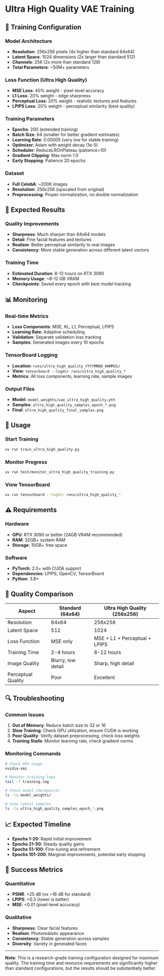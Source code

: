# Ultra High Quality VAE Training

## 🎯 **Training Configuration**

### **Model Architecture**
- **Resolution**: 256x256 pixels (4x higher than standard 64x64)
- **Latent Space**: 1024 dimensions (2x larger than standard 512)
- **Channels**: 256 (2x more than standard 128)
- **Total Parameters**: ~50M+ parameters

### **Loss Function (Ultra High Quality)**
- **MSE Loss**: 40% weight - pixel-level accuracy
- **L1 Loss**: 20% weight - edge sharpness
- **Perceptual Loss**: 20% weight - realistic textures and features
- **LPIPS Loss**: 20% weight - perceptual similarity (best quality)

### **Training Parameters**
- **Epochs**: 200 (extended training)
- **Batch Size**: 64 (smaller for better gradient estimates)
- **Learning Rate**: 0.00005 (very low for stable training)
- **Optimizer**: Adam with weight decay (1e-5)
- **Scheduler**: ReduceLROnPlateau (patience=10)
- **Gradient Clipping**: Max norm 1.0
- **Early Stopping**: Patience 20 epochs

### **Dataset**
- **Full CelebA**: ~200K images
- **Resolution**: 256x256 (upscaled from original)
- **Preprocessing**: Proper normalization, no double normalization

## 🚀 **Expected Results**

### **Quality Improvements**
- **Sharpness**: Much sharper than 64x64 models
- **Detail**: Fine facial features and textures
- **Realism**: Better perceptual similarity to real images
- **Consistency**: More stable generation across different latent vectors

### **Training Time**
- **Estimated Duration**: 8-12 hours on RTX 3090
- **Memory Usage**: ~8-12 GB VRAM
- **Checkpoints**: Saved every epoch with best model tracking

## 📊 **Monitoring**

### **Real-time Metrics**
- **Loss Components**: MSE, KL, L1, Perceptual, LPIPS
- **Learning Rate**: Adaptive scheduling
- **Validation**: Separate validation loss tracking
- **Samples**: Generated images every 10 epochs

### **TensorBoard Logging**
- **Location**: `runs/ultra_high_quality_YYYYMMDD_HHMMSS/`
- **View**: `tensorboard --logdir runs/ultra_high_quality_*`
- **Metrics**: All loss components, learning rate, sample images

### **Output Files**
- **Model**: `model_weights/vae_ultra_high_quality.pth`
- **Samples**: `ultra_high_quality_samples_epoch_*.png`
- **Final**: `ultra_high_quality_final_samples.png`

## 🔧 **Usage**

### **Start Training**
```bash
uv run train_ultra_high_quality.py
```

### **Monitor Progress**
```bash
uv run test/monitor_ultra_high_quality_training.py
```

### **View TensorBoard**
```bash
uv run tensorboard --logdir runs/ultra_high_quality_*
```

## ⚠️ **Requirements**

### **Hardware**
- **GPU**: RTX 3090 or better (24GB VRAM recommended)
- **RAM**: 32GB+ system RAM
- **Storage**: 10GB+ free space

### **Software**
- **PyTorch**: 2.0+ with CUDA support
- **Dependencies**: LPIPS, OpenCV, TensorBoard
- **Python**: 3.8+

## 🎨 **Quality Comparison**

| Aspect | Standard (64x64) | Ultra High Quality (256x256) |
|--------|------------------|------------------------------|
| Resolution | 64x64 | 256x256 |
| Latent Space | 512 | 1024 |
| Loss Function | MSE only | MSE + L1 + Perceptual + LPIPS |
| Training Time | 2-4 hours | 8-12 hours |
| Image Quality | Blurry, low detail | Sharp, high detail |
| Perceptual Quality | Poor | Excellent |

## 🔍 **Troubleshooting**

### **Common Issues**
1. **Out of Memory**: Reduce batch size to 32 or 16
2. **Slow Training**: Check GPU utilization, ensure CUDA is working
3. **Poor Quality**: Verify dataset preprocessing, check loss weights
4. **Training Stalls**: Monitor learning rate, check gradient norms

### **Monitoring Commands**
```bash
# Check GPU usage
nvidia-smi

# Monitor training logs
tail -f training.log

# Check model checkpoints
ls -la model_weights/

# View latest samples
ls -la ultra_high_quality_samples_epoch_*.png
```

## 📈 **Expected Timeline**

- **Epochs 1-20**: Rapid initial improvement
- **Epochs 21-50**: Steady quality gains
- **Epochs 51-100**: Fine-tuning and refinement
- **Epochs 101-200**: Marginal improvements, potential early stopping

## 🎯 **Success Metrics**

### **Quantitative**
- **PSNR**: >25 dB (vs ~16 dB for standard)
- **LPIPS**: <0.3 (lower is better)
- **MSE**: <0.01 (pixel-level accuracy)

### **Qualitative**
- **Sharpness**: Clear facial features
- **Realism**: Photorealistic appearance
- **Consistency**: Stable generation across samples
- **Diversity**: Variety in generated faces

---

**Note**: This is a research-grade training configuration designed for maximum quality. The training time and resource requirements are significantly higher than standard configurations, but the results should be substantially better.
